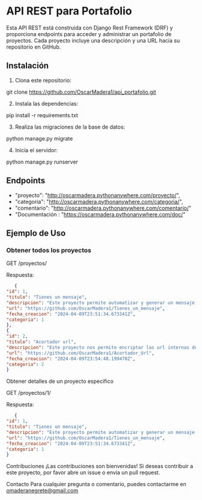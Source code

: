 # API REST para Portafolio

Esta API REST está construida con Django Rest Framework (DRF) y proporciona endpoints para acceder y administrar un portafolio de proyectos. Cada proyecto incluye una descripción y una URL hacia su repositorio en GitHub.

## Instalación

1. Clona este repositorio:

git clone https://github.com/OscarMadera1/api_portafolio.git


2. Instala las dependencias:

pip install -r requirements.txt


3. Realiza las migraciones de la base de datos:

python manage.py migrate


4. Inicia el servidor:

python manage.py runserver

## Endpoints

- "proyecto": "http://oscarmadera.pythonanywhere.com/proyecto/",
- "categoria": "http://oscarmadera.pythonanywhere.com/categoria/",
- "comentario": "http://oscarmadera.pythonanywhere.com/comentario/"
- "Documentación : "https://oscarmadera.pythonanywhere.com/doc/"

## Ejemplo de Uso

### Obtener todos los proyectos

GET /proyectos/

Respuesta:

```json
   {
"id": 1,
"titulo": "Tienes un mensaje",
"descripcion": "Este proyecto permite automatizar y generar un mensaje por email a los empleados de una empresa en una plantilla de html personalizada.",
"url": "https://github.com/OscarMadera1/Tienes_un_mensaje",
"fecha_creacion": "2024-04-09T23:51:34.673341Z",
"categoria": 1
},
{
"id": 2,
"titulo": "Acortador url",
"descripcion": "Este proyecto nos permite encriptar las url internas de una compañia, para que solo puedan ser accedidas por los empleados. ademas registrar el nombre de usuario y fecha de acceso a la misma.",
"url": "https://github.com/OscarMadera1/Acortador_Url",
"fecha_creacion": "2024-04-09T23:54:48.199478Z",
"categoria": 2
}
```
Obtener detalles de un proyecto específico

GET /proyectos/1/

Respuesta:

```json
   {
"id": 1,
"titulo": "Tienes un mensaje",
"descripcion": "Este proyecto permite automatizar y generar un mensaje por email a los empleados de una empresa en una plantilla de html personalizada.",
"url": "https://github.com/OscarMadera1/Tienes_un_mensaje",
"fecha_creacion": "2024-04-09T23:51:34.673341Z",
"categoria": 1
}
```
Contribuciones
¡Las contribuciones son bienvenidas! Si deseas contribuir a este proyecto, por favor abre un issue o envía un pull request.


Contacto
Para cualquier pregunta o comentario, puedes contactarme en omaderanegrete@gmail.com
